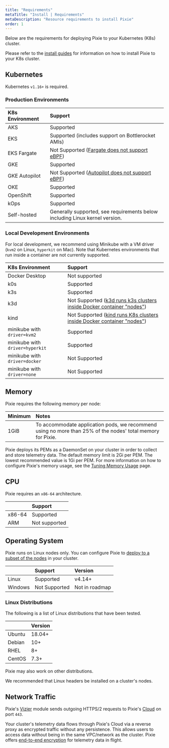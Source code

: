 ```yaml
---
title: "Requirements"
metaTitle: "Install | Requirements"
metaDescription: "Resource requirements to install Pixie"
order: 1
---
```


Below are the requirements for deploying Pixie to your Kubernetes (K8s) cluster.

Please refer to the [install guides](/installing-pixie/install-guides/) for information on how to install Pixie to your K8s cluster.

## Kubernetes

Kubernetes `v1.16+` is required.

### Production Environments

| K8s Environment  | Support                                                         |
| :--------------- | :-------------------------------------------------------------- |
| AKS              | Supported                                                       |
| EKS              | Supported (includes support on Bottlerocket AMIs)               |
| EKS Fargate      | Not Supported ([Fargate does not support eBPF](https://github.com/aws/containers-roadmap/issues/1027)) |
| GKE              | Supported                                                       |
| GKE Autopilot    | Not Supported ([Autopilot does not support eBPF](https://github.com/pixie-io/pixie/issues/278#issuecomment-853269290)) |
| OKE              | Supported                                                       |
| OpenShift        | Supported                                                       |
| kOps             | Supported                                                       |
| Self-hosted      | Generally supported, see requirements below including Linux kernel version. |

### Local Development Environments

For local development, we recommend using Minikube with a VM driver (`kvm2` on Linux, `hyperkit` on Mac). Note that Kubernetes environments that run inside a container are not currently supported.

| K8s Environment                 | Support       |
| :------------------------------ | :------------ |
| Docker Desktop                  | Not supported |
| k0s                             | Supported     |
| k3s                             | Supported     |
| k3d                             | Not Supported ([k3d runs k3s clusters inside Docker container "nodes"](https://github.com/pixie-io/pixie/issues/337#issuecomment-949012061)) |
| kind                            | Not Supported ([kind runs K8s clusters inside Docker container "nodes"](https://github.com/pixie-io/pixie/issues/337#issuecomment-949012061)) |
| minikube with `driver=kvm2`     | Supported     |
| minikube with `driver=hyperkit` | Supported     |
| minikube with `driver=docker`   | Not Supported |
| minikube with `driver=none`     | Not Supported |

## Memory

Pixie requires the following memory per node:

| Minimum   | Notes                                                                  |
| :-------- | :--------------------------------------------------------------------- |
| 1GiB      | To accommodate application pods, we recommend using no more than 25% of the nodes' total memory for Pixie.  |

Pixie deploys its PEMs as a DaemonSet on your cluster in order to collect and store telemetry data. The default memory limit is 2Gi per PEM. The lowest recommended value is 1Gi per PEM. For more information on how to configure Pixie's memory usage, see the [Tuning Memory Usage](/reference/admin/tuning-mem-usage/) page.

## CPU

Pixie requires an `x86-64` architecture.

|         | Support           |
| :------ | :---------------- |
| x86-64  | Supported         |
| ARM     | Not supported     |

## Operating System

Pixie runs on Linux nodes only. You can configure Pixie to [deploy to a subset of the nodes](/reference/admin/deploy-options#selecting-the-nodes-to-deploy-pixie-on) in your cluster.

|         | Support         | Version           |
| :------ | :-------------  | :---------------- |
| Linux   | Supported       | v4.14+            |
| Windows | Not Supported   | Not in roadmap    |

### Linux Distributions

The following is a list of Linux distributions that have been tested.

|              |  Version              |
|:-----------  |  :------------------- |
| Ubuntu       |  18.04+               |
| Debian       |  10+                  |
| RHEL         |  8+                   |
| CentOS       |  7.3+                  |

Pixie may also work on other distributions.

<Alert variant="outlined" severity="info">We recommended that Linux headers be installed on a cluster's nodes.</Alert>

## Network Traffic

Pixie's [Vizier](/reference/architecture/#vizier) module sends outgoing HTTPS/2 requests to Pixie's [Cloud](/reference/architecture/#cloud) on port `443`.

Your cluster's telemetry data flows through Pixie's Cloud via a reverse proxy as encrypted traffic without any persistence. This allows users to access data without being in the same VPC/network as the cluster. Pixie offers [end-to-end encryption](/about-pixie/faq#data-collection-how-does-pixie-secure-its-data) for telemetry data in flight.
